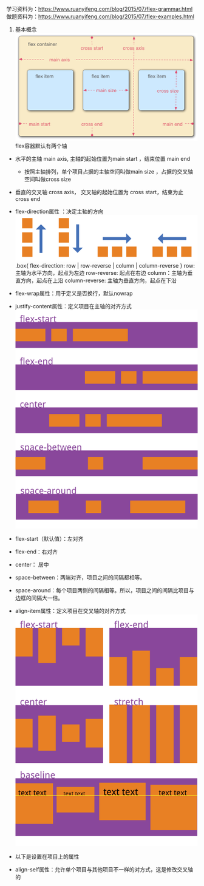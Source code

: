 学习资料为：https://www.ruanyifeng.com/blog/2015/07/flex-grammar.html
做题资料为：https://www.ruanyifeng.com/blog/2015/07/flex-examples.html
1. 基本概念
![alt text](image.png)
flex容器默认有两个轴
- 水平的主轴 main axis, 主轴的起始位置为main start ，结束位置 main end
    - 按照主轴排列，单个项目占据的主轴空间叫做main size ，占据的交叉轴空间叫做cross size
- 垂直的交叉轴 cross axis， 交叉轴的起始位置为 cross start，结束为止 cross end

- flex-direction属性 ：决定主轴的方向
![alt text](image-1.png)
.box{
    flex-direction: row | row-reverse | column | column-reverse
}
row: 主轴为水平方向，起点为左边
row-reverse: 起点在右边
column：主轴为垂直方向，起点在上沿
column-reverse: 主轴为垂直方向，起点在下沿

- flex-wrap属性：用于定义是否换行，默认nowrap

- justify-content属性：定义项目在主轴的对齐方式
![alt text](image-2.png)
- flex-start（默认值）：左对齐
- flex-end：右对齐
- center： 居中
- space-between：两端对齐，项目之间的间隔都相等。
- space-around：每个项目两侧的间隔相等。所以，项目之间的间隔比项目与边框的间隔大一倍。

- align-item属性：定义项目在交叉轴的对齐方式
![alt text](image-3.png)


- 以下是设置在项目上的属性
- align-self属性：允许单个项目与其他项目不一样的对方式，这是修改交叉轴的